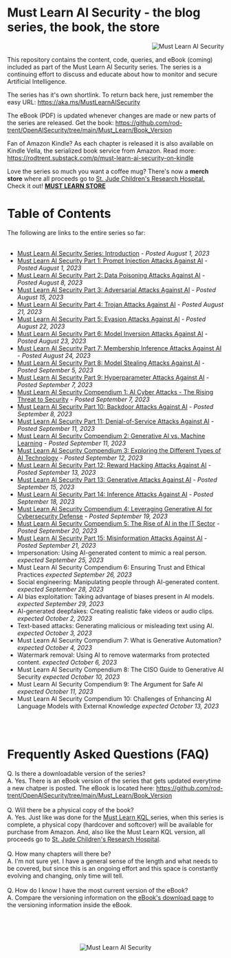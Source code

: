 # Must Learn AI Security - the blog series, the book, the store<br>
<p align="right"><img src="https://github.com/rod-trent/OpenAISecurity/blob/main/Must_Learn/Series_Images/MustLearnAISecuritySmallSmall.png" alt="Must Learn AI Security"></center></p>

This repository contains the content, code, queries, and eBook (coming) included as part of the Must Learn AI Security series. The series is a continuing effort to discuss and educate about how to monitor and secure Artificial Intelligence.

The series has it's own shortlink. To return back here, just remember the easy URL: https://aka.ms/MustLearnAISecurity

The eBook (PDF) is updated whenever changes are made or new parts of the series are released. Get the book: https://github.com/rod-trent/OpenAISecurity/tree/main/Must_Learn/Book_Version

Fan of Amazon Kindle? As each chapter is released it is also available on Kindle Vella, the serialized book service from Amazon. Read more: https://rodtrent.substack.com/p/must-learn-ai-security-on-kindle

Love the series so much you want a coffee mug? There's now a <b>merch store</b> where all proceeds go to <a href="https://www.stjude.org/" target="_blank">St. Jude Children's Research Hospital.</a> Check it out! <b><a href="https://must-learn-kql.creator-spring.com" target="_blank">MUST LEARN STORE</a></b>

<b><h1>Table of Contents</h1></b>
The following are links to the entire series so far:
<br><br>

* <a href="https://rodtrent.substack.com/p/must-learn-ai-security-series-introduction" target="_blank">Must Learn AI Security Series: Introduction</a> - <i>Posted August 1, 2023</i><br>
* <a href="https://rodtrent.substack.com/p/must-learn-ai-security-part-1-prompt" target="_blank">Must Learn AI Security Part 1: Prompt Injection Attacks Against AI</a> - <i>Posted August 1, 2023</i><br>
* <a href="https://rodtrent.substack.com/p/must-learn-ai-security-part-2-data" target="_blank">Must Learn AI Security Part 2: Data Poisoning Attacks Against AI</a> - <i>Posted August 8, 2023</i><br>
* <a href="https://rodtrent.substack.com/p/must-learn-ai-security-part-3-adversarial" target="_blank">Must Learn AI Security Part 3: Adversarial Attacks Against AI</a> - <i>Posted August 15, 2023</i><br>
* <a href="https://rodtrent.substack.com/p/must-learn-ai-security-part-4-trojan" target="_blank">Must Learn AI Security Part 4: Trojan Attacks Against AI</a> - <i>Posted August 21, 2023</i><br>
* <a href="https://rodtrent.substack.com/p/must-learn-ai-security-part-5-evasion" target="_blank">Must Learn AI Security Part 5: Evasion Attacks Against AI</a> - <i>Posted August 22, 2023</i><br>
* <a href="https://rodtrent.substack.com/p/must-learn-ai-security-part-6-model" target="_blank">Must Learn AI Security Part 6: Model Inversion Attacks Against AI</a> - <i>Posted August 23, 2023</i><br>
* <a href="https://rodtrent.substack.com/p/must-learn-ai-security-part-7-membership" target="_blank">Must Learn AI Security Part 7: Membership Inference Attacks Against AI</a> - <i>Posted August 24, 2023</i><br>
* <a href="https://rodtrent.substack.com/p/must-learn-ai-security-part-8-model" target="_blank">Must Learn AI Security Part 8: Model Stealing Attacks Against AI</a> - <i>Posted September 5, 2023</i><br>
* <a href="https://rodtrent.substack.com/p/must-learn-ai-security-part-9-hyperparameter" target="_blank">Must Learn AI Security Part 9: Hyperparameter Attacks Against AI</a> - <i>Posted September 7, 2023</i><br>
* <a href="https://rodtrent.substack.com/p/must-learn-ai-security-compendium" target="_blank">Must Learn AI Security Compendium 1: AI Cyber Attacks - The Rising Threat to Security</a> - <i>Posted September 7, 2023</i><br>
* <a href="https://rodtrent.substack.com/p/must-learn-ai-security-part-10-backdoor" target="_blank">Must Learn AI Security Part 10: Backdoor Attacks Against AI</a> - <i>Posted September 8, 2023</i><br>
* <a href="https://rodtrent.substack.com/p/must-learn-ai-security-part-11-denial" target="_blank">Must Learn AI Security Part 11: Denial-of-Service Attacks Against AI</a> - <i>Posted September 11, 2023</i><br>
* <a href="https://rodtrent.substack.com/p/must-learn-ai-security-compendium-73e" target="_blank">Must Learn AI Security Compendium 2: Generative AI vs. Machine Learning</a> - <i>Posted September 11, 2023</i><br>
* <a href="https://rodtrent.substack.com/p/must-learn-ai-security-compendium-d86" target="_blank">Must Learn AI Security Compendium 3: Exploring the Different Types of AI Technology</a> - <i>Posted September 12, 2023</i><br>
* <a href="https://rodtrent.substack.com/p/must-learn-ai-security-part-12-reward" target="_blank">Must Learn AI Security Part 12: Reward Hacking Attacks Against AI</a> - <i>Posted September 13, 2023</i><br>
* <a href="https://rodtrent.substack.com/p/must-learn-ai-security-part-13-generative" target="_blank">Must Learn AI Security Part 13: Generative Attacks Against AI</a> - <i>Posted September 15, 2023</i><br>
* <a href="https://rodtrent.substack.com/p/must-learn-ai-security-part-14-inference" target="_blank">Must Learn AI Security Part 14: Inference Attacks Against AI</a> - <i>Posted September 18, 2023</i><br>
* <a href="https://rodtrent.substack.com/p/must-learn-ai-security-compendium-794" target="_blank">Must Learn AI Security Compendium 4: Leveraging Generative AI for Cybersecurity Defense</a> - <i>Posted September 19, 2023</i><br>
* <a href="https://rodtrent.substack.com/p/must-learn-ai-security-compendium-0ae" target="_blank">Must Learn AI Security Compendium 5: The Rise of AI in the IT Sector</a> - <i>Posted September 20, 2023</i><br>
* <a href="https://rodtrent.substack.com/p/must-learn-ai-security-part-15-misinformation" target="_blank">Must Learn AI Security Part 15: Misinformation Attacks Against AI</a> - <i>Posted September 21, 2023</i><br>
* Impersonation: Using AI-generated content to mimic a real person. <i>expected September 25, 2023</i>
* Must Learn AI Security Compendium 6: Ensuring Trust and Ethical Practices <i>expected September 26, 2023</i>
* Social engineering: Manipulating people through AI-generated content. <i>expected September 28, 2023</i>
* AI bias exploitation: Taking advantage of biases present in AI models. <i>expected September 29, 2023</i>
* AI-generated deepfakes: Creating realistic fake videos or audio clips. <i>expected October 2, 2023</i>
* Text-based attacks: Generating malicious or misleading text using AI. <i>expected October 3, 2023</i>
* Must Learn AI Security Compendium 7: What is Generative Automation? <i>expected October 4, 2023</i>
* Watermark removal: Using AI to remove watermarks from protected content. <i>expected October 6, 2023</i>
* Must Learn AI Security Compendium 8: The CISO Guide to Generative AI Security <i>expected October 10, 2023</i>
* Must Learn AI Security Compendium 9: The Argument for Safe AI <i>expected October 11, 2023</i>
* Must Learn AI Security Compendium 10: Challenges of Enhancing AI Language Models with External Knowledge <i>expected October 13, 2023</i>

<br><br>

<b><h1>Frequently Asked Questions (FAQ)</h1></b>
Q. Is there a downloadable version of the series?
<br>
A. Yes. There is an eBook version of the series that gets updated everytime a new chatper is posted. The eBook is located here: https://github.com/rod-trent/OpenAISecurity/tree/main/Must_Learn/Book_Version
<br><br>
Q. Will there be a physical copy of the book? 
<br>
A. Yes. Just like was done for the <a href="https://aka.ms/MustLearnKQL" target="_blank">Must Learn KQL </a>series, when this series is complete, a physical copy (hardcover and softcover) will be available for purchase from Amazon. And, also like the Must Learn KQL version, all proceeds go to <a href="https://www.stjude.org/" target="_blank">St. Jude Children's Research Hospital</a>. 
<br><br>
Q. How many chapters will there be?
<br>
A. I'm not sure yet. I have a general sense of the length and what needs to be covered, but since this is an ongoing effort and this space is constantly evolving and changing, only time will tell.
<br><br>
Q. How do I know I have the most current version of the eBook?
<br>
A. Compare the versioning information on the <a href="https://github.com/rod-trent/OpenAISecurity/tree/main/Must_Learn/Book_Version" target="_blank">eBook's download page</a> to the versioning information inside the eBook.
<br><br>
</br></br></br>
<p align="center"><img src="https://github.com/rod-trent/OpenAISecurity/blob/main/Must_Learn/Series_Images/Must%20Learn%20AI%20Security%20Small.png?raw=true" alt="Must Learn AI Security"></center></p>
